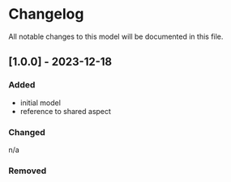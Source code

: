 # Changelog
All notable changes to this model will be documented in this file.

## [1.0.0] - 2023-12-18
### Added
- initial model
- reference to shared aspect

### Changed
n/a

### Removed

